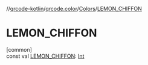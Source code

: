 //[qrcode-kotlin](../../../index.md)/[qrcode.color](../index.md)/[Colors](index.md)/[LEMON_CHIFFON](-l-e-m-o-n_-c-h-i-f-f-o-n.md)

# LEMON_CHIFFON

[common]\
const val [LEMON_CHIFFON](-l-e-m-o-n_-c-h-i-f-f-o-n.md): [Int](https://kotlinlang.org/api/latest/jvm/stdlib/kotlin-stdlib/kotlin/-int/index.html)
